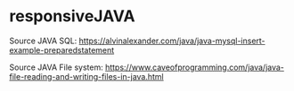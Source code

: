 # responsiveJAVA
Source JAVA SQL: https://alvinalexander.com/java/java-mysql-insert-example-preparedstatement


Source JAVA File system: https://www.caveofprogramming.com/java/java-file-reading-and-writing-files-in-java.html
